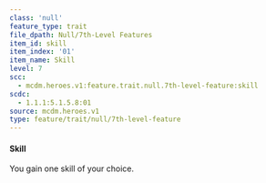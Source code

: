 ```yaml
---
class: 'null'
feature_type: trait
file_dpath: Null/7th-Level Features
item_id: skill
item_index: '01'
item_name: Skill
level: 7
scc:
  - mcdm.heroes.v1:feature.trait.null.7th-level-feature:skill
scdc:
  - 1.1.1:5.1.5.8:01
source: mcdm.heroes.v1
type: feature/trait/null/7th-level-feature
---
```


#### Skill

You gain one skill of your choice.

